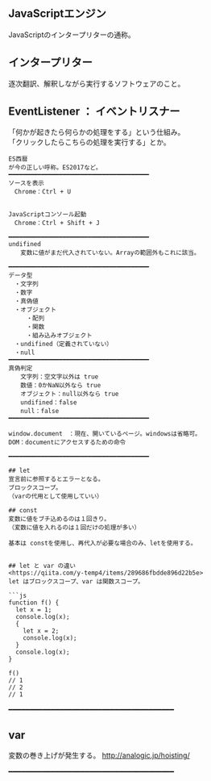 ## JavaScriptエンジン
JavaScriptのインタープリターの通称。

## インタープリター
逐次翻訳、解釈しながら実行するソフトウェアのこと。

## EventListener ： イベントリスナー
 「何かが起きたら何らかの処理をする」という仕組み。  
 「クリックしたらこちらの処理を実行する」とか。
 
 
```
ES西暦
が今の正しい呼称。ES2017など。
━━━━━━━━━━━━━━━━━━━━━━━━━━━━━━━━━━━━━━━
ソースを表示
　Chrome：Ctrl + U


JavaScriptコンソール起動
　Chrome：Ctrl + Shift + J

━━━━━━━━━━━━━━━━━━━━━━━━━━━━━━━━━━━━━━━
undifined
　　変数に値がまだ代入されていない。Arrayの範囲外もこれに該当。

━━━━━━━━━━━━━━━━━━━━━━━━━━━━━━━━━━━━━━━
データ型
　・文字列
　・数字
　・真偽値
　・オブジェクト
　　　・配列
　　　・関数
　　　・組み込みオブジェクト
　・undifined（定義されていない）
　・null
━━━━━━━━━━━━━━━━━━━━━━━━━━━━━━━━━━━━━━━
真偽判定
　　文字列：空文字以外は true
　　数値：0かNaN以外なら true
　　オブジェクト：null以外なら true
　　undifined：false
　　null：false
━━━━━━━━━━━━━━━━━━━━━━━━━━━━━━━━━━━━━━━

window.document　：現在、開いているページ。windowsは省略可。
DOM：documentにアクセスするための命令

━━━━━━━━━━━━━━━━━━━━━━━━━━━━━━━━━━━━━━━

## let
宣言前に参照するとエラーとなる。  
ブロックスコープ。  
（varの代用として使用していい）  

## const
変数に値をブチ込めるのは１回きり。
（変数に値を入れるのは１回だけの処理が多い）

基本は constを使用し、再代入が必要な場合のみ、letを使用する。


## let と var の違い
<https://qiita.com/y-temp4/items/289686fbdde896d22b5e>  
let はブロックスコープ、var は関数スコープ。

```js
function f() {
  let x = 1;
  console.log(x);
  {
    let x = 2;
    console.log(x);
  }
  console.log(x);
}

f()
// 1
// 2
// 1
```


━━━━━━━━━━━━━━━━━━━━━━━━━━━━━━━━━━━━━━━

## var
変数の巻き上げが発生する。
http://analogic.jp/hoisting/

━━━━━━━━━━━━━━━━━━━━━━━━━━━━━━━━━━━━━━━

```